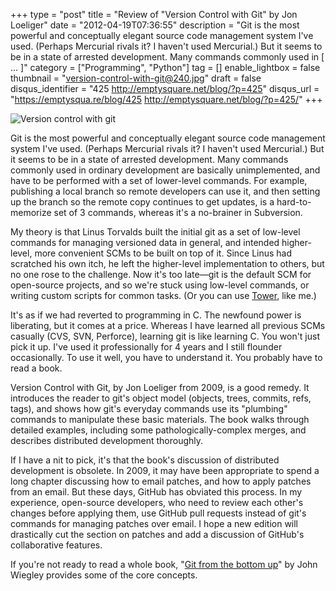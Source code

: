 +++
type = "post"
title = "Review of \"Version Control with Git\" by Jon Loeliger"
date = "2012-04-19T07:36:55"
description = "Git is the most powerful and conceptually elegant source code management system I've used. (Perhaps Mercurial rivals it? I haven't used Mercurial.) But it seems to be in a state of arrested development. Many commands commonly used in [ ... ]"
category = ["Programming", "Python"]
tag = []
enable_lightbox = false
thumbnail = "version-control-with-git@240.jpg"
draft = false
disqus_identifier = "425 http://emptysquare.net/blog/?p=425"
disqus_url = "https://emptysqua.re/blog/425 http://emptysquare.net/blog/?p=425/"
+++

<p><img style="display:block; margin-left:auto; margin-right:auto;" src="version-control-with-git.jpg" title="Version control with git" /></p>
<p>Git is the most powerful and conceptually elegant source code management
system I've used. (Perhaps Mercurial rivals it? I haven't used
Mercurial.) But it seems to be in a state of arrested development. Many
commands commonly used in ordinary development are basically
unimplemented, and have to be performed with a set of lower-level
commands. For example, publishing a local branch so remote developers
can use it, and then setting up the branch so the remote copy continues
to get updates, is a hard-to-memorize set of 3 commands, whereas it's a
no-brainer in Subversion.</p>
<p>My theory is that Linus Torvalds built the initial git as a set of
low-level commands for managing versioned data in general, and intended
higher-level, more convenient SCMs to be built on top of it. Since Linus
had scratched his own itch, he left the higher-level implementation to
others, but no one rose to the challenge. Now it's too late—git is the
default SCM for open-source projects, and so we're stuck using low-level
commands, or writing custom scripts for common tasks. (Or you can use
<a href="http://www.git-tower.com/">Tower</a>, like me.)</p>
<p>It's as if we had reverted to programming in C. The newfound power is
liberating, but it comes at a price. Whereas I have learned all previous
SCMs casually (CVS, SVN, Perforce), learning git is like learning C. You
won't just pick it up. I've used it professionally for 4 years and I
still flounder occasionally. To use it well, you have to understand it.
You probably have to read a book.</p>
<p>Version Control with Git, by Jon Loeliger from 2009, is a good remedy.
It introduces the reader to git's object model (objects, trees, commits,
refs, tags), and shows how git's everyday commands use its "plumbing"
commands to manipulate these basic materials. The book walks through
detailed examples, including some pathologically-complex merges, and
describes distributed development thoroughly.</p>
<p>If I have a nit to pick, it's that the book's discussion of distributed
development is obsolete. In 2009, it may have been appropriate to spend
a long chapter discussing how to email patches, and how to apply patches
from an email. But these days, GitHub has obviated this process. In my
experience, open-source developers, who need to review each other's
changes before applying them, use GitHub pull requests instead of git's
commands for managing patches over email. I hope a new edition will
drastically cut the section on patches and add a discussion of GitHub's
collaborative features.</p>
<p>If you're not ready to read a whole book, "<a href="http://ftp.newartisans.com/pub/git.from.bottom.up.pdf">Git from the bottom
up</a>" by John
Wiegley provides some of the core concepts.</p>
